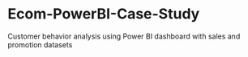 # Ecom-PowerBI-Case-Study
Customer behavior analysis using Power BI dashboard with sales and promotion datasets
